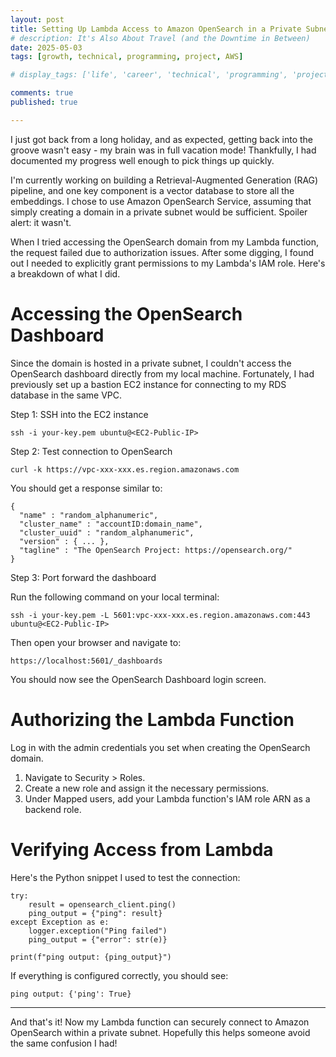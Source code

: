 ```yaml
---
layout: post
title: Setting Up Lambda Access to Amazon OpenSearch in a Private Subnet
# description: It's Also About Travel (and the Downtime in Between)
date: 2025-05-03
tags: [growth, technical, programming, project, AWS]

# display_tags: ['life', 'career', 'technical', 'programming', 'project', 'AWS', 'growth']

comments: true
published: true

---
```


I just got back from a long holiday, and as expected, getting back into the groove wasn't easy - my brain was in full vacation mode! Thankfully, I had documented my progress well enough to pick things up quickly.

I'm currently working on building a Retrieval-Augmented Generation (RAG) pipeline, and one key component is a vector database to store all the embeddings. I chose to use Amazon OpenSearch Service, assuming that simply creating a domain in a private subnet would be sufficient. Spoiler alert: it wasn't.

When I tried accessing the OpenSearch domain from my Lambda function, the request failed due to authorization issues. After some digging, I found out I needed to explicitly grant permissions to my Lambda's IAM role. Here's a breakdown of what I did.

# Accessing the OpenSearch Dashboard

Since the domain is hosted in a private subnet, I couldn't access the OpenSearch dashboard directly from my local machine. Fortunately, I had previously set up a bastion EC2 instance for connecting to my RDS database in the same VPC.

Step 1: SSH into the EC2 instance
```
ssh -i your-key.pem ubuntu@<EC2-Public-IP>
```

Step 2: Test connection to OpenSearch
```
curl -k https://vpc-xxx-xxx.es.region.amazonaws.com
```

You should get a response similar to:
```
{
  "name" : "random_alphanumeric",
  "cluster_name" : "accountID:domain_name",
  "cluster_uuid" : "random_alphanumeric",
  "version" : { ... },
  "tagline" : "The OpenSearch Project: https://opensearch.org/"
}
```

Step 3: Port forward the dashboard

Run the following command on your local terminal:
```
ssh -i your-key.pem -L 5601:vpc-xxx-xxx.es.region.amazonaws.com:443 ubuntu@<EC2-Public-IP>
```

Then open your browser and navigate to:
```
https://localhost:5601/_dashboards
```

You should now see the OpenSearch Dashboard login screen.


# Authorizing the Lambda Function

Log in with the admin credentials you set when creating the OpenSearch domain.
1. Navigate to Security > Roles.
1. Create a new role and assign it the necessary permissions.
1. Under Mapped users, add your Lambda function's IAM role ARN as a backend role.

# Verifying Access from Lambda

Here's the Python snippet I used to test the connection:
```
try:
    result = opensearch_client.ping()
    ping_output = {"ping": result}
except Exception as e:
    logger.exception("Ping failed")
    ping_output = {"error": str(e)}

print(f"ping output: {ping_output}")
```

If everything is configured correctly, you should see:
```
ping output: {'ping': True}
```

<hr>
And that's it! Now my Lambda function can securely connect to Amazon OpenSearch within a private subnet. Hopefully this helps someone avoid the same confusion I had!

